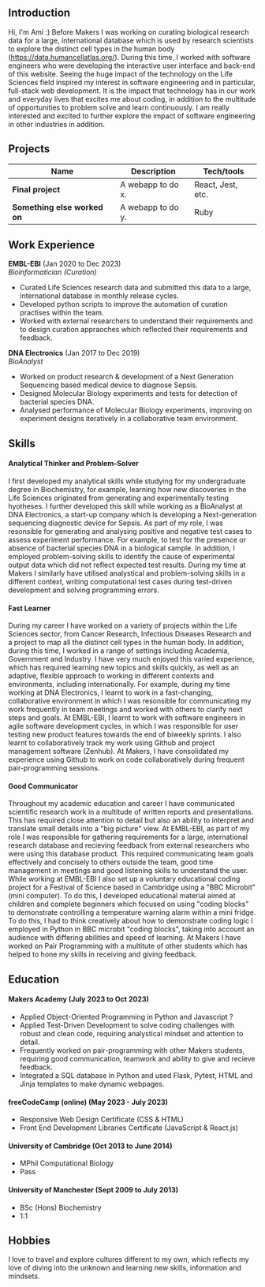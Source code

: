 ## Introduction

Hi, I'm Ami :) Before Makers I was working on curating biological research data for a large, international database which is used by research scientists to explore the distinct cell types in the human body (https://data.humancellatlas.org/). During this time, I worked with software engineers who were developing the interactive user interface and back-end of this website. Seeing the huge impact of the technology on the Life Sciences field inspired my interest in software engineering and in particular, full-stack web development. It is the impact that technology has in our work and everyday lives that excites me about coding, in addition to the multitude of opportunities to problem solve and learn continuously. I am really interested and excited to further explore the impact of software engineering in other industries in addition.

## Projects

| Name                         | Description       | Tech/tools        |
| ---------------------------- | ----------------- | ----------------- |
| **Final project**            | A webapp to do x. | React, Jest, etc. |
| **Something else worked on** | A webapp to do y. | Ruby              |

## Work Experience

**EMBL-EBI** (Jan 2020 to Dec 2023)  
_Bioinformatician (Curation)_

- Curated Life Sciences research data and submitted this data to a large, international database in monthly release cycles.
- Developed python scripts to improve the automation of curation practises within the team.
- Worked with external researchers to understand their requirements and to design curation appraoches which reflected their requirements and feedback.

**DNA Electronics** (Jan 2017 to Dec 2019)  
_BioAnalyst_

- Worked on product research & development of a Next Generation Sequencing based medical device to diagnose Sepsis.
- Designed Molecular Biology experiments and tests for detection of bacterial species DNA.
- Analysed performance of Molecular Biology experiments, improving on experiment designs iteratively in a collaborative team environment.
  
## Skills

#### Analytical Thinker and Problem-Solver
I first developed my analytical skills while studying for my undergraduate degree in Biochemistry, for example, learning how new discoveries in the Life Sciences originated from generating and experimentally testing hyotheses. I further developed this skill while working as a BioAnalyst at DNA Electronics, a start-up company which is developing a Next-generation sequencing diagnostic device for Sepsis. As part of my role, I was resonsible for generating and analysing positive and negative test cases to assess experiment performance. For example, to test for the presence or absence of bacterial species DNA in a biological sample. In addition, I employed problem-solving skills to identify the cause of experimental output data which did not reflect expected test results. During my time at Makers I similarly have utilised analystical and problem-solving skills in a different context, writing computational test cases during test-driven development and solving programming errors.

#### Fast Learner
During my career I have worked on a variety of projects within the Life Sciences sector, from Cancer Research, Infectious Diseases Research and a project to map all the distinct cell types in the human body. In addition, during this time, I worked in a range of settings including Academia, Government and Industry. I have very much enjoyed this varied experience, which has required learning new topics and skills quickly, as well as an adaptive, flexible approach to working in different contexts and environments, including internationally. For example, during my time working at DNA Electronics, I learnt to work in a fast-changing, collaborative environment in which I was resonsible for communicating my work frequently in team meetings and worked with others to clarify next steps and goals. At EMBL-EBI, I learnt to work with software engineers in agile software development cycles, in which I was responsible for user testing new product features towards the end of biweekly sprints. I also learnt to collaboratively track my work using Github and project management software (Zenhub). At Makers, I have consolidated my experience using Github to work on code collaboratively during frequent pair-programming sessions.

#### Good Communicator
Throughout my academic education and career I have communicated scientific research work in a multitude of written reports and presentations. This has required close attention to detail but also an ability to interpret and translate small details into a "big picture" view. At EMBL-EBI, as part of my role I was responsible for gathering requirements for a large, international research database and recieving feedback from external researchers who were using this database product. This required communicating team goals effectively and concisely to others outside the team, good time management in meetings and good listening skills to understand the user. While working at EMBL-EBI I also set up a voluntary educational coding project for a Festival of Science based in Cambridge using a "BBC Microbit" (mini computer). To do this, I developed educational material aimed at children and complete beginners which focused on using "coding blocks" to demonstrate controlling a temperature warning alarm within a mini fridge. To do this, I had to think creatively about how to demonstrate coding logic I employed in Python in BBC microbit "coding blocks", taking into account an audience with differing abilities and speed of learning. At Makers I have worked on Pair Programming with a multitute of other students which has helped to hone my skills in receiving and giving feedback.

## Education

#### Makers Academy (July 2023 to Oct 2023)
- Applied Object-Oriented Programming in Python and Javascript ?
- Applied Test-Driven Development to solve coding challenges with robust and clean code, requiring analystical mindset and attention to detail.
- Frequently worked on pair-programming with other Makers students, requiring good communication, teamwork and ability to give and recieve feedback.
- Integrated a SQL database in Python and used Flask, Pytest, HTML and Jinja templates to make dynamic webpages.

#### freeCodeCamp (online) (May 2023 - July 2023)
- Responsive Web Design Certificate (CSS & HTML)
- Front End Development Libraries Certificate (JavaScript & React.js)

#### University of Cambridge (Oct 2013 to June 2014)
- MPhil Computational Biology
- Pass

#### University of Manchester (Sept 2009 to July 2013)
- BSc (Hons) Biochemistry
- 1:1

## Hobbies

I love to travel and explore cultures different to my own, which reflects my love of diving into the unknown and learning new skills, information and mindsets.

